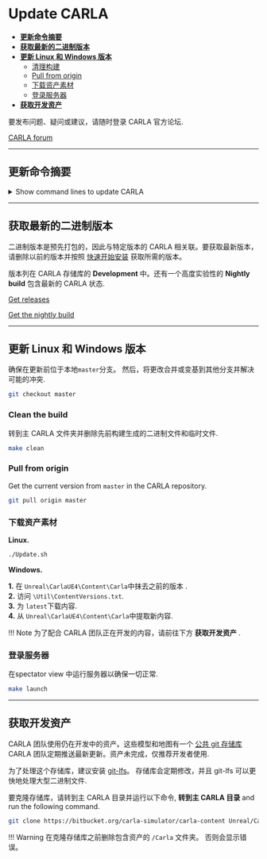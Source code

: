 # Update CARLA

*   [__更新命令摘要__](#_1)  
*   [__获取最新的二进制版本__](#_2)  
*   [__更新 Linux 和 Windows 版本__](#linux-windows)  
	*   [清理构建](#_3)  
	*   [Pull from origin](#pull-from-origin)  
	*   [下载资产素材](#_4)  
	*   [登录服务器](#_5)  
*   [__获取开发资产__](#_6)  

要发布问题、疑问或建议，请随时登录 CARLA 官方论坛.

<div class="build-buttons">
<p>
<a href="https://github.com/carla-simulator/carla/discussions/" target="_blank" class="btn btn-neutral" title="Go to the latest CARLA release">
CARLA forum</a>
</p>
</div>

---
## 更新命令摘要

<details>
<summary> Show command lines to update CARLA</summary>

```sh
# Update a CARLA packaged release. 
#   1. Delete the current one. 
#   2. Follow the Quick start installation to get the one desired. 


# Update Linux build. 
git checkout master
make clean
git pull origin master
./Update.sh


# Update Windows build. 
git checkout master
make clean
git pull origin master
#   Erase the content in `Unreal\CarlaUE4\Content\Carla`.
#   Go to `\Util\ContentVersions.txt`.
#   Download the latest content.
#   Extract the new content in `Unreal\CarlaUE4\Content\Carla`. 


# Get development assets. 
#   Delete the `/Carla` folder containing previous assets. 
#   Go to the main carla folder.
git clone https://bitbucket.org/carla-simulator/carla-content Unreal/CarlaUE4/Content/Carla

```
</details>

---
## 获取最新的二进制版本 

二进制版本是预先打包的，因此与特定版本的 CARLA 相关联。要获取最新版本，请删除以前的版本并按照 [快速开始安装](start_quickstart.md) 获取所需的版本。

版本列在 CARLA 存储库的 __Development__ 中。还有一个高度实验性的 __Nightly build__ 包含最新的 CARLA 状态.  


<div class="build-buttons">
<p>
<a href="https://github.com/carla-simulator/carla/blob/master/Docs/download.md" target="_blank" class="btn btn-neutral" title="Go to the list of CARLA releases">
<span class="icon icon-github"></span> Get releases</a>
</p>

<p>
<a href="http://carla-releases.s3.amazonaws.com/Linux/Dev/CARLA_Latest.tar.gz" target="_blank" class="btn btn-neutral" title="Go to the nightly CARLA build">
<span class="icon fa-cloud-download"></span> Get the nightly build</a>
</p>
</div>

---
## 更新 Linux 和 Windows 版本


确保在更新前位于本地`master`分支。 然后，将更改合并或变基到其他分支并解决可能的冲突. 

```sh 
git checkout master
```

### Clean the build

转到主 CARLA 文件夹并删除先前构建生成的二进制文件和临时文件.
```sh 
make clean
```

### Pull from origin

Get the current version from `master` in the CARLA repository. 
```sh
git pull origin master
```

### 下载资产素材

__Linux.__
```sh
./Update.sh
```

__Windows.__  

__1.__ 在 `Unreal\CarlaUE4\Content\Carla`中抹去之前的版本  .  
__2.__ 访问 `\Util\ContentVersions.txt`.  
__3.__ 为 `latest`下载内容.  
__4.__ 从 `Unreal\CarlaUE4\Content\Carla`中提取新内容.  

!!! Note
       为了配合 CARLA 团队正在开发的内容，请前往下方 __获取开发资产__ . 

### 登录服务器

在spectator view 中运行服务器以确保一切正常.

```sh
make launch
```

---
## 获取开发资产

CARLA 团队使用仍在开发中的资产。这些模型和地图有一个 [公共 git 存储库][contentrepolink] CARLA 团队定期推送最新更新。资产未完成，仅推荐开发者使用.  

为了处理这个存储库，建议安装 [git-lfs][gitlfslink]。 存储库会定期修改，并且 git-lfs 可以更快地处理大型二进制文件.

要克隆存储库，请转到主 CARLA 目录并运行以下命令, __转到主 CARLA 目录__ and run the following command.  

```sh
git clone https://bitbucket.org/carla-simulator/carla-content Unreal/CarlaUE4/Content/Carla
```

!!! Warning
   在克隆存储库之前删除包含资产的 `/Carla` 文件夹。 否则会显示错误。 

[contentrepolink]: https://bitbucket.org/carla-simulator/carla-content
[gitlfslink]: https://github.com/git-lfs/git-lfs/wiki/Installation
